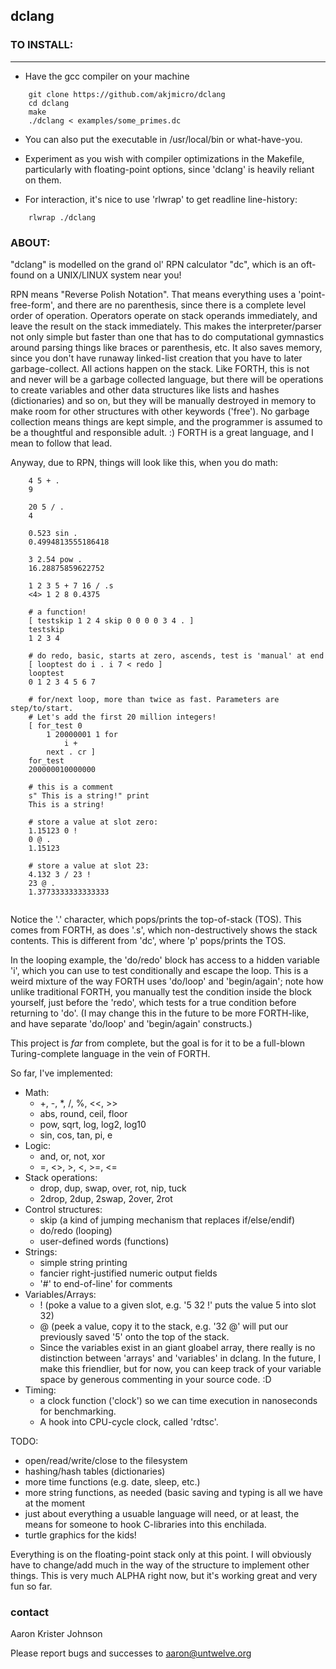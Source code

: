 ## dclang

### TO INSTALL:
____________

* Have the gcc compiler on your machine

```
    git clone https://github.com/akjmicro/dclang
    cd dclang
    make
    ./dclang < examples/some_primes.dc
```

* You can also put the executable in /usr/local/bin or what-have-you.

* Experiment as you wish with compiler optimizations in the Makefile,
  particularly with floating-point options, since 'dclang' is heavily
  reliant on them.

* For interaction, it's nice to use 'rlwrap' to get readline line-history:

```
    rlwrap ./dclang
```

### ABOUT:

"dclang" is modelled on the grand ol' RPN calculator "dc", which is an
oft-found on a UNIX/LINUX system near you!

RPN means "Reverse Polish Notation".  That means everything uses a
'point-free-form', and there are no parenthesis, since there is a complete
level order of operation.  Operators operate on stack operands immediately,
and leave the result on the stack immediately.  This makes the
interpreter/parser not only simple but faster than one that has to do
computational gymnastics around parsing things like braces or parenthesis,
etc.  It also saves memory, since you don't have runaway linked-list
creation that you have to later garbage-collect.  All actions happen on the
stack.  Like FORTH, this is not and never will be a garbage collected
language, but there will be operations to create variables and other data
structures like lists and hashes (dictionaries) and so on, but they will be
manually destroyed in memory to make room for other structures with other
keywords ('free').  No garbage collection means things are kept simple, and
the programmer is assumed to be a thoughtful and responsible adult.  :)
FORTH is a great language, and I mean to follow that lead.

Anyway, due to RPN, things will look like this, when you do math:

```
    4 5 + .
    9
    
    20 5 / .
    4

    0.523 sin .
    0.4994813555186418

    3 2.54 pow .
    16.28875859622752

    1 2 3 5 + 7 16 / .s
    <4> 1 2 8 0.4375 

    # a function!
    [ testskip 1 2 4 skip 0 0 0 0 3 4 . ]
    testskip
    1 2 3 4

    # do redo, basic, starts at zero, ascends, test is 'manual' at end
    [ looptest do i . i 7 < redo ]
    looptest
    0 1 2 3 4 5 6 7

    # for/next loop, more than twice as fast. Parameters are step/to/start.
    # Let's add the first 20 million integers!
    [ for_test 0
        1 20000001 1 for
            i +
        next . cr ]
    for_test
    200000010000000

    # this is a comment
    s" This is a string!" print
    This is a string!

    # store a value at slot zero:
    1.15123 0 !
    0 @ .
    1.15123

    # store a value at slot 23:
    4.132 3 / 23 !
    23 @ .
    1.3773333333333333


```

Notice the '.' character, which pops/prints the top-of-stack (TOS). This comes
from FORTH, as does '.s', which non-destructively shows the stack contents.
This is different from 'dc', where 'p' pops/prints the TOS.

In the looping example, the 'do/redo' block has access to a hidden variable
'i', which you can use to test conditionally and escape the loop.  This is a
weird mixture of the way FORTH uses 'do/loop' and 'begin/again'; note how
unlike traditional FORTH, you manually test the condition inside the block
yourself, just before the 'redo', which tests for a true condition before
returning to 'do'.  (I may change this in the future to be more FORTH-like,
and have separate 'do/loop' and 'begin/again' constructs.)

This project is *far* from complete, but the goal is for it to be a full-blown
Turing-complete language in the vein of FORTH.

So far, I've implemented:

  * Math:
    * +, -, *, /, %, <<, >>
    * abs, round, ceil, floor
    * pow, sqrt, log, log2, log10
    * sin, cos, tan, pi, e
  * Logic:
    * and, or, not, xor
    * =, <>, >, <, >=, <= 
  * Stack operations:
    * drop, dup, swap, over, rot, nip, tuck
    * 2drop, 2dup, 2swap, 2over, 2rot  
  * Control structures:
    * skip (a kind of jumping mechanism that replaces if/else/endif)
    * do/redo (looping)
    * user-defined words (functions)
  * Strings:
    * simple string printing 
    * fancier right-justified numeric output fields
    * '#' to end-of-line' for comments
  * Variables/Arrays:
    * ! (poke a value to a given slot, e.g. '5 32 !' puts the value 5
    into slot 32)
    * @ (peek a value, copy it to the stack, e.g. '32 @' will put our
    previously saved '5' onto the top of the stack.
    * Since the variables exist in an giant gloabel array, there really is 
    no distinction between 'arrays' and 'variables' in dclang. In the
    future, I make this friendlier, but for now, you can keep track of
    your variable space by generous commenting in your source code. :D
  * Timing:
    * a clock function ('clock') so we can time execution in nanoseconds 
    for benchmarking.
    * A hook into CPU-cycle clock, called 'rdtsc'.
  
TODO:

  * open/read/write/close to the filesystem
  * hashing/hash tables (dictionaries)
  * more time functions (e.g. date, sleep, etc.)
  * more string functions, as needed (basic saving and typing is all we have
  at the moment
  * just about everything a usuable language will need, or at least, the
  means for someone to hook C-libraries into this enchilada.
  * turtle graphics for the kids!

Everything is on the floating-point stack only at this point.  I will
obviously have to change/add much in the way of the structure to implement
other things.  This is very much ALPHA right now, but it's working great and
very fun so far.

### contact

Aaron Krister Johnson

Please report bugs and successes to aaron@untwelve.org
